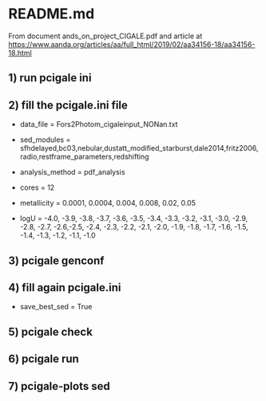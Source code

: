 # README.md

From document ands_on_project_CIGALE.pdf and article at https://www.aanda.org/articles/aa/full_html/2019/02/aa34156-18/aa34156-18.html

## 1) run pcigale ini

## 2) fill the pcigale.ini file

- data_file = Fors2Photom_cigaleinput_NONan.txt
- sed_modules = sfhdelayed,bc03,nebular,dustatt_modified_starburst,dale2014,fritz2006,radio,restframe_parameters,redshifting
- analysis_method = pdf_analysis
- cores = 12

- metallicity = 0.0001, 0.0004, 0.004, 0.008, 0.02, 0.05 
- logU = -4.0, -3.9, -3.8, -3.7, -3.6, -3.5, -3.4, -3.3, -3.2, -3.1, -3.0, -2.9, -2.8, -2.7, -2.6,-2.5, -2.4, -2.3, -2.2, -2.1, -2.0, -1.9, -1.8, -1.7, -1.6, -1.5, -1.4, -1.3, -1.2, -1.1, -1.0



## 3) pcigale genconf

## 4) fill again pcigale.ini
- save_best_sed = True

## 5) pcigale check


## 6) pcigale run

## 7) pcigale-plots sed
